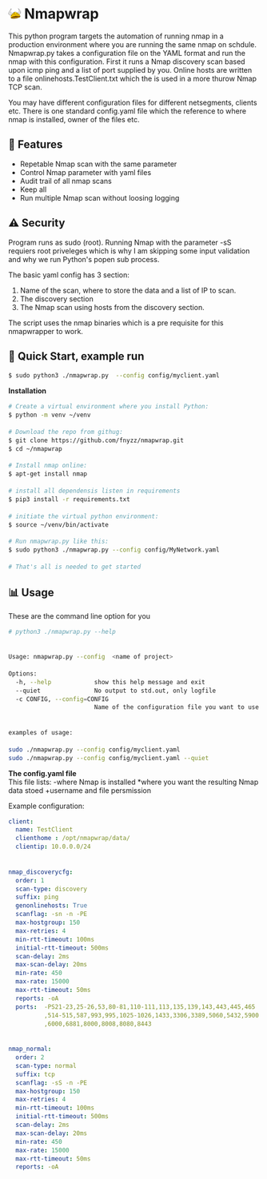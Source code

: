 # <img src="images/Viking_Helmet.png" alt="Nmapwrap.py" style="width:5%; height:auto;"> Nmapwrap


This python program targets the automation of running nmap in a production environment where you are running the same nmap on schdule. Nmapwrap.py takes a configuration file on the YAML format and run the nmap with this configuration. First it runs a Nmap discovery scan based upon icmp ping and a list of port supplied by you. Online hosts are written to a file onlinehosts.TestClient.txt which the is used in a more thurow Nmap TCP scan. 


You may have different configuration files for different netsegments, clients etc. There is one standard config.yaml file which the reference to where nmap is installed, owner of the files etc. 
## 🌟 Features
- Repetable Nmap scan with the same parameter 
- Control Nmap parameter with yaml files 
- Audit trail of all nmap scans 
- Keep all 
- Run multiple Nmap scan without loosing logging

## ⚠️  Security 
Program runs as sudo (root). 
Running Nmap with the parameter -sS requiers root priveleges which is why I am skipping some input validation and why we run Python's popen sub process. 

The basic yaml config has 3 section: 
1. Name of the scan, where to store the data and a list of IP to scan. 
2. The discovery section 
3. The Nmap scan using hosts from the discovery section. 

The script uses the nmap binaries which is a pre requisite for this nmapwrapper to work. 

## 🚀 Quick Start, example run 
```sh
$ sudo python3 ./nmapwrap.py  --config config/myclient.yaml 
```

**Installation**
```bash
# Create a virtual environment where you install Python: 
$ python -m venv ~/venv 

# Download the repo from githug: 
$ git clone https://github.com/fnyzz/nmapwrap.git 
$ cd ~/nmapwrap 

# Install nmap online:
$ apt-get install nmap

# install all dependensis listen in requirements
$ pip3 install -r requirements.txt

# initiate the virtual python environment: 
$ source ~/venv/bin/activate

# Run nmapwrap.py like this: 
$ sudo python3 ./nmapwrap.py --config config/MyNetwork.yaml 

# That's all is needed to get started
```

## 📊 Usage

These are the command line option for you 
```bash 
# python3 ./nmapwrap.py --help


Usage: nmapwrap.py --config  <name of project>

Options:
  -h, --help            show this help message and exit
  --quiet               No output to std.out, only logfile
  -c CONFIG, --config=CONFIG
                        Name of the configuration file you want to use


examples of usage:

sudo ./nmapwrap.py --config config/myclient.yaml
sudo ./nmapwrap.py --config config/myclient.yaml --quiet
```


**The config.yaml file**  
This file lists: 
-where Nmap is installed 
*where you want the resulting Nmap data stoed 
+username and file persmission 



Example configuration:

```yaml
client:
  name: TestClient
  clienthome : /opt/nmapwrap/data/
  clientip: 10.0.0.0/24


nmap_discoverycfg:
  order: 1
  scan-type: discovery
  suffix: ping
  genonlinehosts: True
  scanflag: -sn -n -PE
  max-hostgroup: 150
  max-retries: 4
  min-rtt-timeout: 100ms
  initial-rtt-timeout: 500ms
  scan-delay: 2ms
  max-scan-delay: 20ms
  min-rate: 450
  max-rate: 15000
  max-rtt-timeout: 50ms
  reports: -oA
  ports:  -PS21-23,25-26,53,80-81,110-111,113,135,139,143,443,445,465
          ,514-515,587,993,995,1025-1026,1433,3306,3389,5060,5432,5900
          ,6000,6881,8000,8008,8080,8443


nmap_normal:
  order: 2
  scan-type: normal
  suffix: tcp
  scanflag: -sS -n -PE
  max-hostgroup: 150
  max-retries: 4
  min-rtt-timeout: 100ms
  initial-rtt-timeout: 500ms
  scan-delay: 2ms
  max-scan-delay: 20ms
  min-rate: 450
  max-rate: 15000
  max-rtt-timeout: 50ms
  reports: -oA

